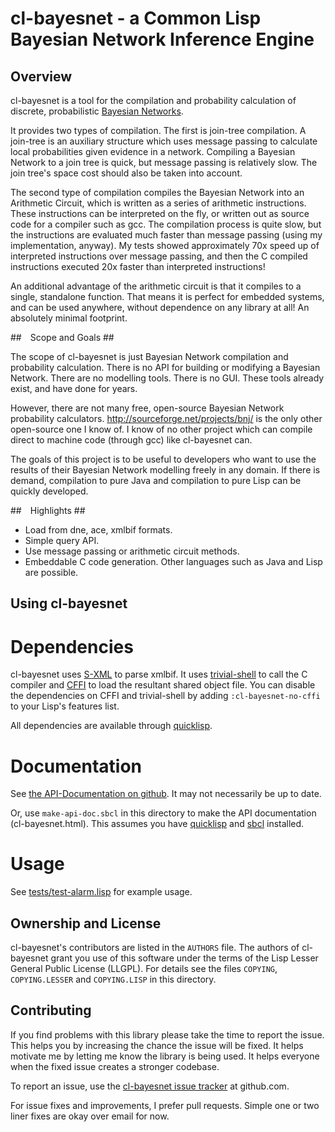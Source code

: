 # cl-bayesnet - a Common Lisp Bayesian Network Inference Engine #

## Overview ##

cl-bayesnet is a tool for the compilation and probability calculation of discrete, probabilistic [Bayesian Networks](http://en.wikipedia.org/wiki/Bayesian_network).

It provides two types of compilation. The first is join-tree compilation. A join-tree is an auxiliary structure which uses message passing to calculate local probabilities given evidence in a network. Compiling a Bayesian Network to a join tree is quick, but message passing is relatively slow. The join tree's space cost should also be taken into account.

The second type of compilation compiles the Bayesian Network into an Arithmetic Circuit, which is written as a series of arithmetic instructions. These instructions can be interpreted on the fly, or written out as source code for a compiler such as gcc. The compilation process is quite slow, but the instructions are evaluated much faster than message passing (using my implementation, anyway). My tests showed approximately 70x speed up of interpreted instructions over message passing, and then the C compiled instructions executed 20x faster than interpreted instructions!

An additional advantage of the arithmetic circuit is that it compiles to a single, standalone function. That means it is perfect for embedded systems, and can be used anywhere, without dependence on any library at all! An absolutely minimal footprint.

## Scope and Goals ##

The scope of cl-bayesnet is just Bayesian Network compilation and probability calculation. There is no API for building or modifying a Bayesian Network. There are no modelling tools. There is no GUI. These tools already exist, and have done for years.

However, there are not many free, open-source Bayesian Network probability calculators. http://sourceforge.net/projects/bnj/ is the only other open-source one I know of. I know of no other project which can compile direct to machine code (through gcc) like cl-bayesnet can.

The goals of this project is to be useful to developers who want to use the results of their Bayesian Network modelling freely in any domain. If there is demand, compilation to pure Java and compilation to pure Lisp can be quickly developed.

## Highlights ##

- Load from dne, ace, xmlbif formats.
- Simple query API.
- Use message passing or arithmetic circuit methods.
- Embeddable C code generation. Other languages such as Java and Lisp are possible.

## Using cl-bayesnet ##

# Dependencies

cl-bayesnet uses [S-XML](http://common-lisp.net/project/s-xml/) to parse xmlbif. It uses [trivial-shell](http://common-lisp.net/project/trivial-shell/) to call the C compiler and [CFFI](http://common-lisp.net/project/cffi/) to load the resultant shared object file. You can disable the dependencies on CFFI and trivial-shell by adding `:cl-bayesnet-no-cffi` to your Lisp's features list.

All dependencies are available through [quicklisp](http://www.quicklisp.org).

# Documentation

See [the API-Documentation on github](https://github.com/lhope/cl-bayesnet/wiki/API-Documentation). It may not necessarily be up to date.

Or, use `make-api-doc.sbcl` in this directory to make the API documentation (cl-bayesnet.html). This assumes you have [quicklisp](http://www.quicklisp.org) and [sbcl](http://www.sbcl.org) installed. 

# Usage

See [tests/test-alarm.lisp](https://github.com/lhope/cl-bayesnet/blob/master/tests/test-alarm.lisp) for example usage.

## Ownership and License ##

cl-bayesnet's contributors are listed in the `AUTHORS` file. The authors of cl-bayesnet grant you use of this software under the terms of the Lisp Lesser General Public License (LLGPL). For details see the files `COPYING`, `COPYING.LESSER` and `COPYING.LISP` in this directory.

## Contributing ##

If you find problems with this library please take the time to report the issue. This helps you by increasing the chance the issue will be fixed. It helps motivate me by letting me know the library is being used. It helps everyone when the fixed issue creates a stronger codebase.

To report an issue, use the [cl-bayesnet issue tracker](https://github.com/lhope/cl-bayesnet/issues) at github.com.

For issue fixes and improvements, I prefer pull requests.  Simple one or two liner fixes are okay over email for now.
